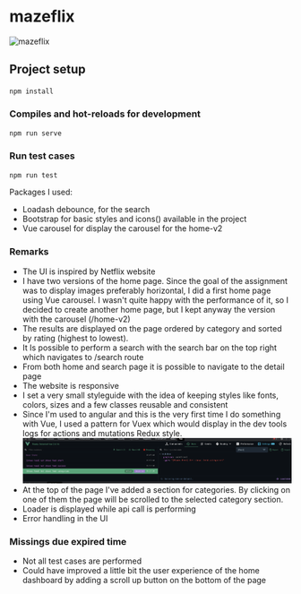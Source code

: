 # mazeflix

![mazeflix](docs/images/home.png)
## Project setup
```
npm install
```

### Compiles and hot-reloads for development
```
npm run serve
```

### Run test cases
```
npm run test
```


Packages I used:
- Loadash debounce, for the search
- Bootstrap for basic styles and icons(<b-icon>) available in the project
- Vue carousel for display the carousel for the home-v2

### Remarks
- The UI is inspired by Netflix website
- I have two versions of the home page. Since the goal of the assignment was to display images preferably horizontal, 
I did a first home page using Vue carousel. I wasn't quite happy with the performance of it, so I decided 
to create another home page, but I kept anyway the version with the carousel (/home-v2)
- The results are displayed on the page ordered by category and sorted by rating (highest to lowest).
- It Is possible to perform a search with the search bar on the top right which navigates to /search route
- From both home and search page it is possible to navigate to the detail page
- The website is responsive
- I set a very small styleguide with the idea of keeping styles like fonts, colors, sizes and a few classes reusable and consistent
- Since I'm used to angular and this is the very first time I do something with Vue, I used a pattern for Vuex which would
display in the dev tools logs for actions and mutations Redux style.
  ![mazeflix](docs/images/devtools.png)
- At the top of the page I've added a section for categories. By clicking on one of them the page will be scrolled to the selected category section.
- Loader is displayed while api call is performing
- Error handling in the UI

### Missings due expired time
- Not all test cases are performed 
- Could have improved a little bit the user experience of the home dashboard by adding a scroll up button on the bottom of the page